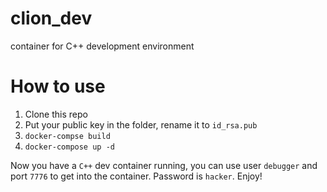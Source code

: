 # clion_dev
container for C++ development environment

# How to use

1. Clone this repo
2. Put your public key in the folder, rename it to `id_rsa.pub`
3. `docker-compse build`
4. `docker-compose up -d`

Now you have a `C++` dev container running, you can use user `debugger` and port `7776`
to get into the container. Password is `hacker`. Enjoy!

